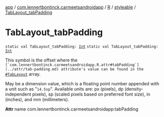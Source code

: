 [app](../../../index.md) / [com.lennertbontinck.carmeetsandroidapp](../../index.md) / [R](../index.md) / [styleable](index.md) / [TabLayout_tabPadding](./-tab-layout_tab-padding.md)

# TabLayout_tabPadding

`static val TabLayout_tabPadding: `[`Int`](https://kotlinlang.org/api/latest/jvm/stdlib/kotlin/-int/index.html)
`static val TabLayout_tabPadding: `[`Int`](https://kotlinlang.org/api/latest/jvm/stdlib/kotlin/-int/index.html)

This symbol is the offset where the ``[`com.lennertbontinck.carmeetsandroidapp.R.attr#tabPadding`](../attr/tab-padding.md) attribute's value can be found in the ``[`#TabLayout`](-tab-layout.md) array.

May be a dimension value, which is a floating point number appended with a unit such as "`14.5sp`". Available units are: px (pixels), dp (density-independent pixels), sp (scaled pixels based on preferred font size), in (inches), and mm (millimeters).

**Attr**
name com.lennertbontinck.carmeetsandroidapp:tabPadding

